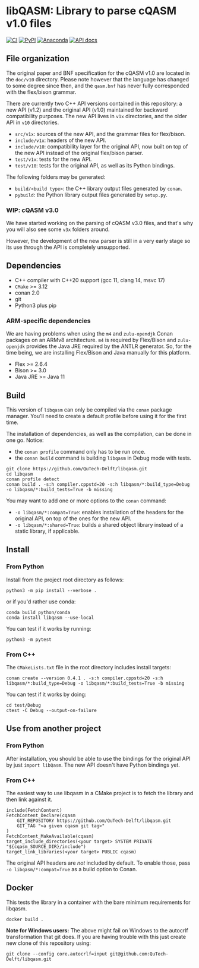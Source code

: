 # libQASM: Library to parse cQASM v1.0 files

[![CI](https://github.com/QuTech-Delft/libqasm/workflows/Test/badge.svg)](https://github.com/qutech-delft/libqasm/actions)
[![PyPI](https://badgen.net/pypi/v/libqasm)](https://pypi.org/project/libqasm/)
[![Anaconda](https://anaconda.org/qutech/libqasm/badges/version.svg)](https://anaconda.org/qutech/libqasm/)
[![API docs](https://readthedocs.org/projects/libqasm/badge/?version=latest)](https://libqasm.readthedocs.io/en/latest/)

## File organization

The original paper and BNF specification for the cQASM v1.0 are located in the `doc/v10` directory.
Please note however that the language has changed to some degree since then,
and the `qasm.bnf` has never fully corresponded with the flex/bison grammar.

There are currently two C++ API versions contained in this repository:
a new API (v1.2) and the original API (v1.0) maintained for backward compatibility purposes.
The new API lives in `v1x` directories, and the older API in `v10` directories.

- `src/v1x`: sources of the new API, and the grammar files for flex/bison.
- `include/v1x`: headers of the new API.
- `include/v10`: compatibility layer for the original API, now built on top of the new API instead of the original flex/bison parser.
- `test/v1x`: tests for the new API.
- `test/v10`: tests for the original API, as well as its Python bindings.

The following folders may be generated:

- `build/<build type>`: the C++ library output files generated by `conan`.<br/>
- `pybuild`: the Python library output files generated by `setup.py`.

### WIP: cQASM v3.0

We have started working on the parsing of cQASM v3.0 files, and that's why you will also see some `v3x` folders around.

However, the development of the new parser is still in a very early stage so its use through the API is completely unsupported.

## Dependencies

* C++ compiler with C++20 support (gcc 11, clang 14, msvc 17)
* `CMake` >= 3.12
* conan 2.0
* git
* Python3 plus pip
  
### ARM-specific dependencies

We are having problems when using the `m4` and `zulu-opendjk` Conan packages on an ARMv8 architecture.
`m4` is required by Flex/Bison and `zulu-openjdk` provides the Java JRE required by the ANTLR generator.
So, for the time being, we are installing Flex/Bison and Java manually for this platform.

* Flex >= 2.6.4
* Bison >= 3.0
* Java JRE >= Java 11

## Build

This version of `libqasm` can only be compiled via the `conan` package manager.
You'll need to create a default profile before using it for the first time.

The installation of dependencies, as well as the compilation, can be done in one go. Notice:
- the `conan profile` command only has to be run once.
- the `conan build` command is building `libqasm` in Debug mode with tests.

```
git clone https://github.com/QuTech-Delft/libqasm.git
cd libqasm
conan profile detect
conan build . -s:h compiler.cppstd=20 -s:h libqasm/*:build_type=Debug -o libqasm/*:build_tests=True -b missing
```

You may want to add one or more options to the `conan` command:

- <code><nobr>-o libqasm/*:compat=True</nobr></code>: enables installation of the headers for the original API, on top of the ones for the new API.
- <code><nobr>-o libqasm/*:shared=True</nobr></code>: builds a shared object library instead of a static library, if applicable.

## Install

### From Python

Install from the project root directory as follows:

```
python3 -m pip install --verbose .
```

or if you'd rather use conda:

```
conda build python/conda
conda install libqasm --use-local
```

You can test if it works by running:

```
python3 -m pytest
```

### From C++

The `CMakeLists.txt` file in the root directory includes install targets:

```
conan create --version 0.4.1 . -s:h compiler.cppstd=20 -s:h libqasm/*:build_type=Debug -o libqasm/*:build_tests=True -b missing
```

You can test if it works by doing:

```
cd test/Debug
ctest -C Debug --output-on-failure
```

## Use from another project

### From Python

After installation, you should be able to use the bindings for the original API by just `import libQasm`.
The new API doesn't have Python bindings yet.

### From C++

The easiest way to use libqasm in a CMake project is to fetch the library and then link against it.

```
include(FetchContent)
FetchContent_Declare(cqasm
    GIT_REPOSITORY https://github.com/QuTech-Delft/libqasm.git
    GIT_TAG "<a given cqasm git tag>"
)
FetchContent_MakeAvailable(cqasm)
target_include_directories(<your target> SYSTEM PRIVATE "${cqasm_SOURCE_DIR}/include")
target_link_libraries(<your target> PUBLIC cqasm)
```

The original API headers are *not* included by default.
To enable those, pass <code><nobr>-o libqasm/*:compat=True</nobr></code> as a build option to Conan.

## Docker

This tests the library in a container with the bare minimum requirements for libqasm.

```
docker build .
```

**Note for Windows users:** The above might fail on Windows to the autocrlf transformation that git does.
If you are having trouble with this just create new clone of this repository using:

```
git clone --config core.autocrlf=input git@github.com:QuTech-Delft/libqasm.git
```
